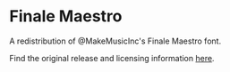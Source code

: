 # Finale Maestro

A redistribution of @MakeMusicInc's Finale Maestro font.

Find the original release and licensing information [here](https://makemusic.zendesk.com/hc/en-us/articles/1500013053461-MakeMusic-Fonts-and-Licensing-Information).
